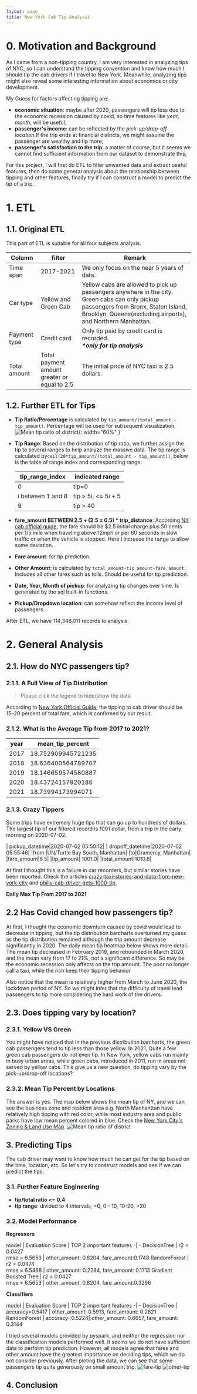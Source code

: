 ```yaml
---
layout: page
title: New York Cab Tip Analysis
---
```

# 0. Motivation and Background
As I came from a non-tipping country, I am very interested in analyzing tips of NYC, so I can understand the tipping convention and know how much I should tip the cab drivers if I travel to New York. Meanwhile, analyzing tips might also reveal some interesting information about economics or city development.

My Guess for factors affecting tipping are:
- **economic situation**: maybe after 2020, passengers will tip less due to the economic recession caused by covid, so time features like _year_, _month_, will be useful;
- **passenger's income**: can be reflected by the _pick-up/drop-off location_.If the trip ends at financial districts, we might assume the passenger are wealthy and tip more;
- **passenger's satisfaction to the trip**: a matter of course, but it seems we cannot find sufficient information from our dataset to demonstrate this;

For this project, I will first do ETL to filter unwanted data and extract useful features, then do some general analysis about the relationship between tipping and other features, finally try if I can construct a model to predict the tip of a trip.  

# 1. ETL

## 1.1. Original ETL
This part of ETL is suitable for all four subjects analysis.

| Column       | filter                                       | Remark                                                       |
| ------------ | -------------------------------------------- | ------------------------------------------------------------ |
| Time span    | 2017-2021                                    | We only focus on the near 5 years of data.                   |
| Car type     | Yellow and Green Cab                         | Yellow cabs are allowed to pick up passengers anywhere in the city. Green cabs can only pickup passengers from Bronx, Staten Island, Brooklyn, Queens(excluding airports), and Northern Manhattan. |
| Payment type | Credit card                         | Only tip paid by credit card is recorded. <br>**_*only for tip analysis_**    |
| Total amount | Total payment amount greater or equal to 2.5 | The initial price of NYC taxi is 2.5 dollars.                |


## 1.2. Further ETL for Tips

- **Tip Ratio/Percentage** is calculated by `tip_amount/(total_amount - tip_amount)`. Percentage will be used for subsequent visualization.
    ![Mean tip ratio of district]({{site.url}}/public/img/tip_distribution.png){: width="60%" }
- **Tip Range**: Based on the distribution of tip ratio, we further assign the tip to several ranges to help analyze the massive data. The tip range is calculated by`ceil(20*tip_amount/(total_amount - tip_amount))`, below is the table of range index and corresponding range:

    |tip_range_index | indicated range |
    |-|-|
    |0 | tip=0|
    |i between 1 and 8 |  tip > 5i, <= 5i + 5|
    |9 | tip > 40|

- **fare_amount BETWEEN 2.5 + (2.5 ± 0.5) * trip_distance**: According [NY cab official guide](https://www.nyc.gov/site/tlc/passengers/taxi-fare.page#:~:text=%242.50%20initial%20charge.,Dutchess%2C%20Orange%20or%20Putnam%20Counties), the fare should be $2.5 initial charge plus 50 cents per 1/5 mile when traveling above 12mph or per 60 seconds in slow traffic or when the vehicle is stopped. Here I increase the range to allow some deviation.
- **Fare amount**: for tip prediction.
- **Other Amount**: is calculated by `total_amount-tip_amount-fare_amount`.  Includes all other fares such as tolls. Should be useful for tip prediction.
- **Date, Year, Month of pickup**: for analyzing tip changes over time. Is generated by the sql built-in functions.
- **Pickup/Dropdown location**: can somehow reflect the income level of passengers.

After ETL, we have 114,348,011 records to analysis.

# 2. General Analysis

## 2.1. How do NYC passengers tip?

### 2.1.1. A Full View of Tip Distribution
> Please click the legend to hide/show the data

According to [New York Official Guide](https://www.nycgo.com/plan-your-trip/basic-information/tipping-sales-tax#:~:text=Taxi%20drivers%3A%2015%E2%80%9320%20percent,check%20staff%2C%20are%20always%20appreciated.), the tipping to cab driver should be 15–20 percent of total fare, which is confirmed by our result.

<div id="bar-00" class="canvas-400" ></div>
<div id="bar-01" class="canvas-400" ></div>

### 2.1.2. What is the Average Tip from 2017 to 2021?

|year|  mean_tip_percent|
|----|------------------|
|2017|18.752909945721235|
|2018|18.636400564789707|
|2019|18.146659574580887|
|2020| 18.43724157920186|
|2021| 18.73994173994071|

### 2.1.3. Crazy Tippers
Some trips have extremely huge tips that can go up to hundreds of dollars. The largest tip of our filtered record is 1001 dollar, from a trip in the early morning on 2020-07-02.


|    pickup_datetime|2020-07-02 05:50:12|
|   dropoff_datetime|2020-07-02 05:55:46|
|from |UN/Turtle Bay South, Manhattan|
|to|Gramercy, Manhattan|
|fare_amount|6.5|
|tip_amount| 1001.0|
|total_amount|1010.8|

At first I thought this is a failure in car recorders, but similar stories have been reported. Check the articles [crazy-taxi-stories-and-data-from-new-york-city](https://www.thrillist.com/vice/crazy-taxi-stories-and-data-from-new-york-city) and [philly-cab-driver-gets-1000-tip](https://www.goodnewsnetwork.org/philly-cab-driver-gets-1000-tip-for-3-min-drive/).

**Daily Max Tip From 2017 to 2021**
<div id="heatmap-01" class="canvas-400"></div>


## 2.2 Has Covid changed how passengers tip?

At first, I thought the economic downturn caused by covid would lead to decrease in tipping, but the tip distribution barcharts overturned my guess as the tip distribution remained although the trip amount decrease significantly in 2020. The daily mean tip heatmap below shows more detail. The mean tip decreased in February 2019, and rebounded in March 2020, and the mean vary from 17 to 21%, not a significant difference. So may be the economic recession only affects on the trip amount. The poor no longer call a taxi, while the rich keep their tipping behavior.

<div id="heatmap-00" class="canvas-400"></div>

 Also notice that the mean is relatively higher from March to June 2020, the lockdown period of NY. So we might infer that the difficulty of travel lead passengers to tip more considering the hard work of the drivers.

## 2.3. Does tipping vary by location?

### 2.3.1. Yellow VS Green
You might have noticed that in the previous distribution barcharts, the green cab passengers tend to tip less than those yellow. In 2021, Quite a few green cab passengers do not even tip. In New York, yellow cabs run mainly in busy urban areas, while green cabs, introduced in 2011, run in areas not served by yellow cabs. This give us a new question, do tipping vary by the pick-up/drop-off locations?

### 2.3.2. Mean Tip Percent by Locations

The answer is yes. The map below shows the mean tip of NY, and we can see the business zone and resident area e.g. North Manhanttan have relatively high tipping with red color, while most industry area and public parks have low mean percent colored in blue. Check the [New York City's Zoning & Land Use Map](https://zola.planning.nyc.gov/).
![Mean tip ratio of district]({{site.url}}/public/img/mean_tip_ny.png)

<!-- <div id="line-00" class="canvas-400" ></div> -->
 

## 3. Predicting Tips
The cab driver may want to know how much he can get for the tip based on the time, location, etc. So let's try to construct models and see if we can predict the tips.

### 3.1. Further Feature Engineering

- **tip/total ratio <= 0.4**
- **tip range**: divided to 4 intervals, =0, 0 - 10, 10-20, >20

### 3.2. Model Performance

**Regressors**

model | Evaluation Score | TOP 2 important features
-| - 
DecisionTree | r2 = 0.0427<br>rmse = 6.5653 | other_amount: 0.8204, fare_amount:0.1748
RandomForest | r2 = 0.0474<br> rmse = 6.5468 | other_amount: 0.2284, fare_amount: 0.1713
Gradient Boosted Tree | r2 = 0.0427<br>rmse = 6.5653 | other_amount: 0.8204, fare_amount:0.3296

**Classifiers**

model | Evaluation Score | TOP 2 important features
-| - 
DecisionTree | accuracy=0.5417 | other_amount: 0.5913, fare_amount: 0.2621
RandomForest | accuracy=0.5224|  other_amount: 0.6657, fare_amount: 0.3144

I tried several models provided by pyspark, and neither the regression nor the classification models performed well. It seems we do not have sufficient data to perform tip prediction. However, all models agree that fares and other amount have the greatest importance on deciding tips, which we do not consider previously. After ploting the data, we can see that some passengers tip quite generously on small amount trip.
![fare-tip]({{site.url}}/public/img/fare_tip.png)
![other-tip]({{site.url}}/public/img/other_tip.png)

## 4. Conclusion

